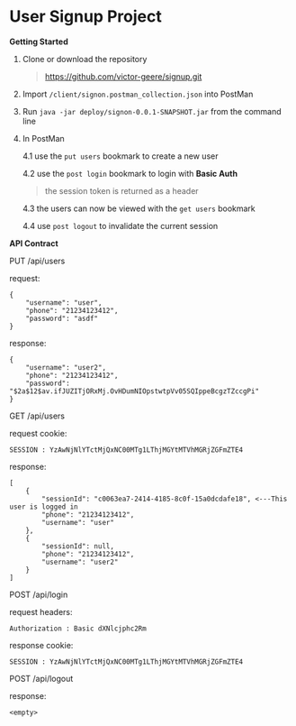 User Signup Project
======================

**Getting Started**

1. Clone or download the repository
    > https://github.com/victor-geere/signup.git
2. Import `/client/signon.postman_collection.json` into PostMan
3. Run `java -jar deploy/signon-0.0.1-SNAPSHOT.jar` from the command line
4. In PostMan

    4.1 use the `put users` bookmark to create a new user
    
    4.2 use the `post login` bookmark to login with **Basic Auth**
    
    >the session token is returned as a header
    
    4.3 the users can now be viewed with the `get users` bookmark
    
    4.4 use `post logout` to invalidate the current session

**API Contract**

PUT /api/users

request:

    {
        "username": "user",
        "phone": "21234123412",
        "password": "asdf"
    }
    
response:

    {
        "username": "user2",
        "phone": "21234123412",
        "password": "$2a$12$av.ifJUZITjORxMj.OvHDumNIOpstwtpVv05SQIppeBcgzTZccgPi"
    }    
    
GET /api/users

request cookie:

    SESSION : YzAwNjNlYTctMjQxNC00MTg1LThjMGYtMTVhMGRjZGFmZTE4

response:

    [
        {
            "sessionId": "c0063ea7-2414-4185-8c0f-15a0dcdafe18", <---This user is logged in
            "phone": "21234123412",
            "username": "user"
        },
        {
            "sessionId": null,
            "phone": "21234123412",
            "username": "user2"
        }
    ]    
    
POST /api/login 

request headers:

    Authorization : Basic dXNlcjphc2Rm
    
response cookie:

    SESSION : YzAwNjNlYTctMjQxNC00MTg1LThjMGYtMTVhMGRjZGFmZTE4

POST /api/logout

response:

    <empty>
